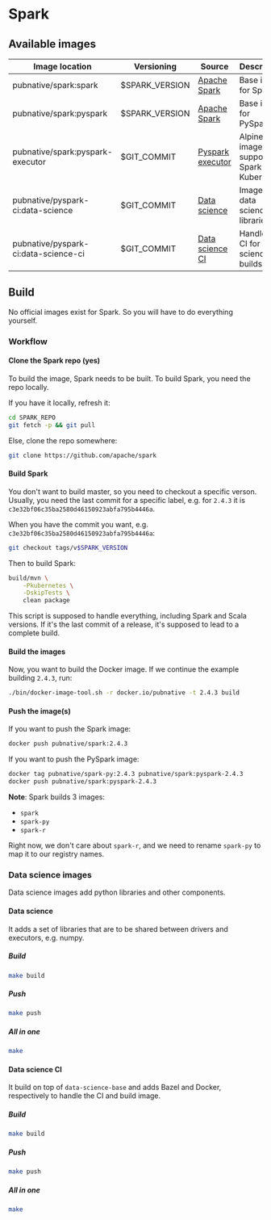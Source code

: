 # Spark

## Available images

| Image location                       | Versioning     | Source                                                                                                                                         | Description                                  |
| ------------------------------------ | -------------- | ---------------------------------------------------------------------------------------------------------------------------------------------- | -------------------------------------------- |
| pubnative/spark:spark                | $SPARK_VERSION | [Apache Spark](https://github.com/apache/spark)                                                                                                | Base image for Spark.                        |
| pubnative/spark:pyspark              | $SPARK_VERSION | [Apache Spark](https://github.com/apache/spark)                                                                                                | Base image for PySpark.                      |
| pubnative/spark:pyspark-executor     | $GIT_COMMIT    | [Pyspark executor](https://github.com/pubnative/docker-images/blob/4e940e55cb25b6541607990733222d1800674170/spark/pyspark-executor/Dockerfile) | Alpine image supporting Spark on Kubernetes. |
| pubnative/pyspark-ci:data-science    | $GIT_COMMIT    | [Data science](https://github.com/pubnative/docker-images/blob/8fddc7003f9c8963abd40cdab2db5c706fb86d63/spark/data-science/Dockerfile)         | Image with data science libraries.           |
| pubnative/pyspark-ci:data-science-ci | $GIT_COMMIT    | [Data science CI](https://github.com/pubnative/docker-images/blob/8fddc7003f9c8963abd40cdab2db5c706fb86d63/spark/data-science-ci/Dockerfile)   | Handles the CI for data-science builds.      |

## Build

No official images exist for Spark.
So you will have to do everything yourself.

### Workflow

#### Clone the Spark repo (yes)

To build the image, Spark needs to be built.
To build Spark, you need the repo locally.

If you have it locally, refresh it:

```bash
cd SPARK_REPO
git fetch -p && git pull
```

Else, clone the repo somewhere:

```bash
git clone https://github.com/apache/spark
```

#### Build Spark

You don't want to build master, so you need to checkout a specific verson.
Usually, you need the last commit for a specific label, e.g. for `2.4.3` it is `c3e32bf06c35ba2580d46150923abfa795b4446a`.

When you have the commit you want, e.g. `c3e32bf06c35ba2580d46150923abfa795b4446a`:

```bash
git checkout tags/v$SPARK_VERSION
```

Then to build Spark:

```bash
build/mvn \
    -Pkubernetes \
    -DskipTests \
    clean package
```

This script is supposed to handle everything, including Spark and Scala versions.
If it's the last commit of a release, it's supposed to lead  to a complete build.

#### Build the images

Now, you want to build the Docker image.
If we continue the example building `2.4.3`, run:

```bash
./bin/docker-image-tool.sh -r docker.io/pubnative -t 2.4.3 build
```

#### Push the image(s)

If you want to push the Spark image:

```bash
docker push pubnative/spark:2.4.3
```

If you want to push the PySpark image:

```bash
docker tag pubnative/spark-py:2.4.3 pubnative/spark:pyspark-2.4.3
docker push pubnative/spark:pyspark-2.4.3
```

**Note**: Spark builds 3 images:

- `spark`
- `spark-py`
- `spark-r`

Right now, we don't care about `spark-r`, and we need to rename `spark-py` to map it to our registry names.

### Data science images

Data science images add python libraries and other components.

#### Data science

It adds a set of libraries that are to be shared between drivers and executors, e.g. numpy.

##### Build

```bash
make build
```

##### Push

```bash
make push
```

##### All in one

```bash
make
```

#### Data science CI

It build on top of `data-science-base` and adds Bazel and Docker, respectively to handle the CI and build image.

##### Build

```bash
make build
```

##### Push

```bash
make push
```

##### All in one

```bash
make
```
